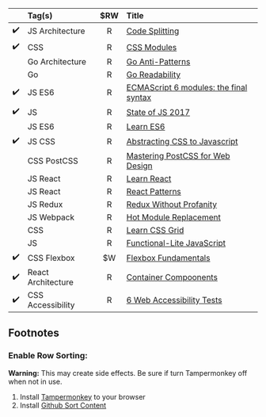 |                | Tag(s)          | $RW | Title                                                                                                                              |
| :----------------: | :-------------- | :-: | :--------------------------------------------------------------------------------------------------------------------------------- |
| :heavy_check_mark: | JS Architecture |  R  | [Code Splitting](https://github.com/webpack/docs/wiki/code-splitting)                                                              |
| :heavy_check_mark: | CSS             |  R  | [CSS Modules](https://github.com/css-modules/css-modules)                                                                          |
|                    | Go Architecture |  R  | [Go Anti-Patterns](https://www.reddit.com/r/golang/comments/2u2ke0/share_your_golang_antipatterns/#bottom-comments)                |
|                    | Go              |  R  | [Go Readability](https://talks.golang.org/2014/readability.slide#1)                                                                |
| :heavy_check_mark: | JS ES6          |  R  | [ECMAScript 6 modules: the final syntax](http://2ality.com/2014/09/es6-modules-final.html)                                         |
| :heavy_check_mark: | JS              |  R  | [State of JS 2017](https://stateofjs.com/2017/connections/)                                                                        |
|                    | JS ES6          |  R  | [Learn ES6](https://es6.io/)                                                                                                       |
| :heavy_check_mark: | JS CSS          |  R  | [Abstracting CSS to Javascript](http://cssinjs.org/?v=v9.3.3)                                                                      |
|                    | CSS PostCSS     |  R  | [Mastering PostCSS for Web Design](https://www.packtpub.com/web-development/mastering-postcss-web-design)                          |
|                    | JS React        |  R  | [Learn React](https://learnreact.com/)                                                                                             |
|                    | JS React        |  R  | [React Patterns](https://reactpatterns.com/)                                                                                       |
|                    | JS Redux        |  R  | [Redux Without Profanity](https://drive.google.com/a/restlessbandit.com/file/d/1o9GTPU83WSyB1MroOihxz4obd9Ec1qd6/view?usp=sharing) |
|                    | JS Webpack      |  R  | [Hot Module Replacement](https://webpack.github.io/docs/hot-module-replacement.html)                                               |
|                    | CSS             |  R  | [Learn CSS Grid](https://scrimba.com/g/gR8PTE)                                                                                     |
|                    | JS              |  R  | [Functional-Lite JavaScript](https://github.com/getify/Functional-Light-JS)                                                        |
| :heavy_check_mark: | CSS Flexbox     | $W  | [Flexbox Fundamentals](https://egghead.io/courses/flexbox-fundamentals)                                                            |  | Go RPC | R | [Twirp: An RPC Framework for Go](https://blog.twitch.tv/twirp-a-sweet-new-rpc-framework-for-go-5f2febbf35f) |
| :heavy_check_mark: | React Architecture | R | [Container Compoonents](https://medium.com/@learnreact/container-components-c0e67432e005) |
| :heavy_check_mark: | CSS Accessibility | R | [6 Web Accessibility Tests](http://www.karlgroves.com/2013/09/05/the-6-simplest-web-accessibility-tests-anyone-can-do/)

## Footnotes

### Enable Row Sorting:

**Warning:** This may create side effects. Be sure if turn Tampermonkey off when not in use.

1. Install [Tampermonkey](https://chrome.google.com/webstore/detail/tampermonkey/dhdgffkkebhmkfjojejmpbldmpobfkfo/related) to your browser
2. Install [Github Sort Content](https://greasyfork.org/en/scripts/21373-github-sort-content)
